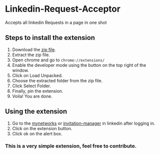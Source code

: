 # Linkedin-Request-Acceptor
Accepts all linkedin Requests in a page in one shot

## Steps to install the extension
1. Download the [zip file](https://github.com/khan-rasul/Linkedin-Request-Acceptor/archive/refs/heads/master.zip).
2. Extract the zip file.
3. Open chrome and go to `chrome://extensions/`
4. Enable the developer mode using the button on the top right of the window.
5. Click on Load Unpacked.
6. Choose the extracted folder from the zip file.
7. Click Select Folder.
8. Finally, pin the extension.
9. Voila! You are done.

## Using the extension
1. Go to the [mynetworks](https://www.linkedin.com/mynetwork/) or [invitation-manager](https://www.linkedin.com/mynetwork/invitation-manager/) in linkedin after logging in.
2. Click on the extension button.
3. Click ok on the alert box.

### This is a very simple extension, feel free to contribute.
